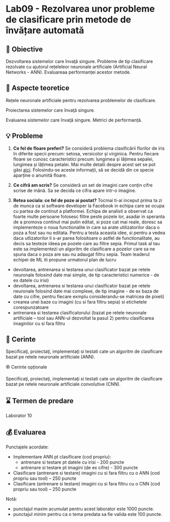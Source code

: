 # Lab09 - Rezolvarea unor probleme de clasificare prin metode de învățare automată

## :microscope: Obiective

Dezvoltarea sistemelor care învaţă singure. Probleme de tip clasificare rezolvate cu ajutorul rețeleleor neuronale artificiale (Artificial Neural Networks - ANN). Evaluareaa performanței acestor metode.

## :book: Aspecte teoretice

Rețele neuronale artificiale pentru rezolvarea problemelor de clasificare.

Proiectarea sistemelor care învaţă singure.

Evaluarea sistemelor care învaţă singure. Metrici de performanță.

## :bulb: Probleme

1. **Ce fel de floare preferi?**
   Se consideră problema clasificării florilor de iris în diferite specii precum: setosa, versicolor și virginica. Pentru fiecare floare se cunosc caracteristici precum: lungimea și lățimea sepalei, lungimea și lățimea petalei. Mai multe detalii despre acest set se pot găsi [aici](https://archive.ics.uci.edu/ml/datasets/Iris). Folosindu-se aceste informații, să se decidă din ce specie aparține o anumită floare.

2. **Ce cifră am scris?**
   Se consideră un set de imagini care conțin cifre scrise de mână. Sa se decida ce cifra apare intr-o imagine.

3. **Retea sociala: ce fel de poze ai postat?**
   Tocmai ti-ai inceput prima ta zi de munca ca si software developer la Facebook in echipa care se ocupa cu partea de continut a platformei.
   Echipa de analisti a observat ca foarte multe persoane folosesc filtre peste pozele lor, asadar in speranta de a promova continut mai putin editat, si poze cat mai reale, doresc sa implementeze o noua functionalite in care sa arate utilizatorilor daca o poza a fost sau nu editata. Pentru a testa aceasta idee, si pentru a vedea daca utlizatorilor li s-ar parea folositoare o astfel de functionalitate, au decis sa testeze ideea pe pozele care au filtre sepia.
   Primul task al tau este sa implementezi un algoritm de clasificare a pozelor care sa ne spuna daca o poza are sau nu adaugat filtru sepia.
   Team leaderul echipei de ML iti propune urmatorul plan de lucru

- devoltarea, antrenarea si testarea unui clasificator bazat pe retele neuronale folosind date mai simple, de tip caracteristici numerice - de ex datele cu irisi)
- devoltarea, antrenarea si testarea unui clasificator bazat pe retele neuronale folosind date mai complexe, de tip imagine - de ex baza de date cu cifre, pentru fiecare exmplu considerandu-se matricea de pixeli)
- crearea unei baze cu imagini (cu si fara filtru sepia) si etichetele corespunzatoare
- antrenarea si testarea clasificatorului (bazat pe retele neuronale artificiale – tool sau ANN-ul dezvoltat la pasul 2) pentru clasificarea imaginilor cu si fara filtru

## :memo: Cerinte

Specificaţi, proiectaţi, implementaţi si testati cate un algoritm de clasificare bazat pe retele neuronale artificiale (ANN).

🏵️ Cerinte opționale

Specificaţi, proiectaţi, implementaţi si testati cate un algoritm de clasificare bazat pe retele neuronale artificiale convolutive (CNN).

## :hourglass: Termen de predare

Laborator 10

## :moneybag: Evaluarea

Punctajele acordate:

- Implementare ANN pt clasificare (cod propriu):
  - antrenare si testare pt datele cu irisi - 200 puncte
  - antrenare si testare pt imagini (de ex cifre) - 300 puncte
- Clasificare (antrenare si testare) imagini cu si fara filtru cu o ANN (cod propriu sau tool) – 250 puncte
- Clasificare (antrenare si testare) imagini cu si fara filtru cu o CNN (cod propriu sau tool) – 250 puncte

Notă:

- punctajul maxim acumulat pentru acest laborator este 1000 puncte.
- punctajul minim pentru ca o tema predata sa fie valida este 100 puncte.
